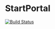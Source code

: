 # StartPortal

[![Build Status](https://travis-ci.org/arborQ/StartPortal.svg?branch=master)](https://travis-ci.org/arborQ/StartPortal)